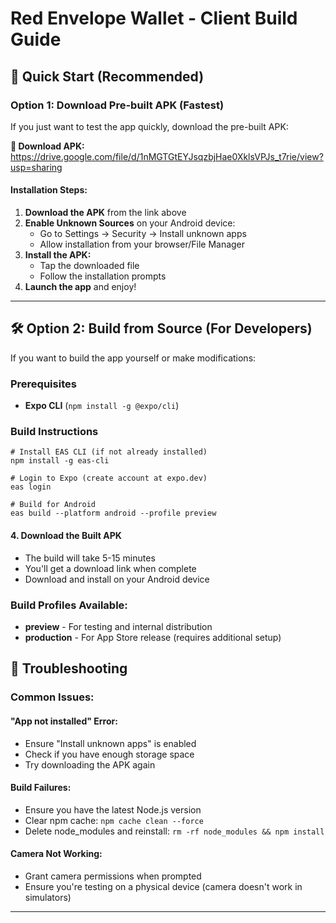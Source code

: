 # Red Envelope Wallet - Client Build Guide

## 🚀 Quick Start (Recommended)

### Option 1: Download Pre-built APK (Fastest)
If you just want to test the app quickly, download the pre-built APK:

**📱 Download APK:** https://drive.google.com/file/d/1nMGTGtEYJsqzbjHae0XklsVPJs_t7rie/view?usp=sharing
#### Installation Steps:
1. **Download the APK** from the link above
2. **Enable Unknown Sources** on your Android device:
   - Go to Settings → Security → Install unknown apps
   - Allow installation from your browser/File Manager
3. **Install the APK:**
   - Tap the downloaded file
   - Follow the installation prompts
4. **Launch the app** and enjoy!

---

## 🛠️ Option 2: Build from Source (For Developers)

If you want to build the app yourself or make modifications:

### Prerequisites
- **Expo CLI** (`npm install -g @expo/cli`)

### Build Instructions
```
# Install EAS CLI (if not already installed)
npm install -g eas-cli

# Login to Expo (create account at expo.dev)
eas login

# Build for Android
eas build --platform android --profile preview
```

#### 4. Download the Built APK
- The build will take 5-15 minutes
- You'll get a download link when complete
- Download and install on your Android device

### Build Profiles Available:
- **preview** - For testing and internal distribution
- **production** - For App Store release (requires additional setup)


## 🔧 Troubleshooting

### Common Issues:

#### "App not installed" Error:
- Ensure "Install unknown apps" is enabled
- Check if you have enough storage space
- Try downloading the APK again

#### Build Failures:
- Ensure you have the latest Node.js version
- Clear npm cache: `npm cache clean --force`
- Delete node_modules and reinstall: `rm -rf node_modules && npm install`

#### Camera Not Working:
- Grant camera permissions when prompted
- Ensure you're testing on a physical device (camera doesn't work in simulators)

---

